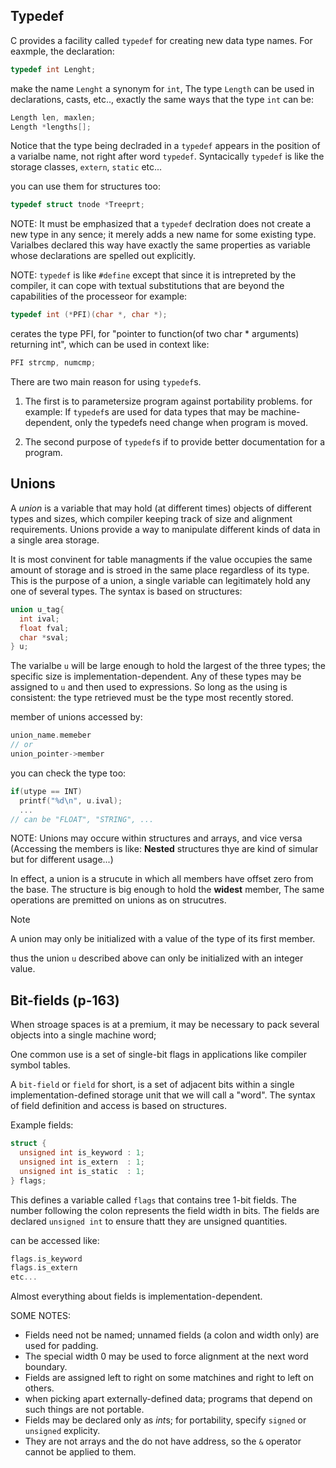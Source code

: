 ## Typedef
C provides a facility called `typedef` for creating new data type names. For eaxmple, the declaration:
```c
typedef int Lenght;
```

make the name `Lenght` a synonym for `int`, The type `Length` can be used in declarations, casts, etc.., exactly the same ways that the type `int` can be:
```c
Length len, maxlen;
Length *lengths[];
```
Notice that the type being declraded in a `typedef` appears in the position of a varialbe name, not right after word `typedef`.
Syntacically `typedef` is like the storage classes, `extern`, `static` etc...

you can use them for structures too:
```c
typedef struct tnode *Treeprt;
```

NOTE: It must be emphasized that a `typedef` declration does not create a new type in any sence; it merely adds a new name for some existing type. Varialbes declared this way have exactly the same properties as variable whose declarations are spelled out explicitly.

NOTE: `typedef` is like `#define` except that since it is intrepreted by the compiler, it can cope with textual substitutions that are beyond the capabilities of the processeor
for example:
```c
typedef int (*PFI)(char *, char *);
```

cerates the type PFI, for "pointer to function(of two char * arguments) returning int", which can be used in context like:
```c
PFI strcmp, numcmp;
```

There are two main reason for using `typedef`s.
1. The first is to parametersize program against portability problems.
for example: If `typedef`s are used for data types that may be machine-dependent, only the typedefs need change when program is moved.

2. The second purpose of `typedef`s if to provide better documentation for a program.



## Unions
A *union* is a variable that may hold (at different times) objects of different types and sizes, which compiler keeping track of size and alignment requirements.
Unions provide  a way to manipulate different kinds of data in a single area storage.

It is most convinent for table managments if the value occupies the same amount of storage and is stroed in the same place regardless of  its type. This is the purpose of a union, a single variable can legitimately hold any one of several types.
The syntax  is based on structures:
```c
union u_tag{
  int ival;
  float fval;
  char *sval;
} u;
```

The varialbe `u` will be large enough to hold the largest of the three types; the specific size is implementation-dependent.
Any of these types may be assigned to `u` and then used to expressions.
So long as the using is consistent: the type retrieved must be the type most recently stored.

member of unions accessed by:
```c
union_name.memeber
// or
union_pointer->member
```

you can check the type too:
```c
if(utype == INT)
  printf("%d\n", u.ival);
  ...
// can be "FLOAT", "STRING", ...
```

NOTE: Unions may occure within structures and arrays, and vice versa (Accessing the members is like: **Nested** structures thye are kind of simular but for different usage...)

In effect, a union is a strucute in which all members have offset zero from the base.
The structure is big enough to hold the **widest** member, The same operations are premitted on unions as on strucutres.

> [!NOTE]
> A union may only be initialized with a value of the type of its first member.

thus the union `u` described above can only be initialized with an integer value.



## Bit-fields (p-163)
When stroage spaces is at a premium, it may be necessary to pack several objects into a single machine word;

One common use is a set of single-bit flags in applications like compiler symbol tables.


A `bit-field` or `field` for short, is a set of adjacent bits within a single implementation-defined storage unit that we will call a "word".
The syntax of field definition and access is based on structures.

Example fields:
```c
struct {
  unsigned int is_keyword : 1;
  unsigned int is_extern  : 1;
  unsigned int is_static  : 1;
} flags;
```

This defines a variable called `flags` that contains tree 1-bit fields. The number following the colon represents the field width in bits.
The fields are declared `unsigned int` to ensure thatt they are unsigned quantities.

can be accessed like:
```c
flags.is_keyword
flags.is_extern
etc...
```

Almost everything about fields is implementation-dependent.

SOME NOTES:
- Fields need not be named; unnamed fields (a colon and width only) are used for padding.
- The special width 0 may be used to force alignment at the next word boundary.
- Fields are assigned left to right on some matchines and right to left on others.
- when picking apart externally-defined data; programs that depend on such things are not portable.
- Fields may be declared only as *int*s; for portability, specify `signed` or `unsigned` explicity.
- They are not arrays and the do not have address, so the `&` operator cannot be applied to them.
